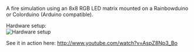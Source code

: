 A fire simulation using an 8x8 RGB LED matrix mounted on a Rainbowduino or Colorduino (Arduino compatible).  
  
Hardware setup:  
![Hardware setup](http://giladlabs.files.wordpress.com/2013/02/hardware-setup1.jpg)  
  
See it in action here: http://www.youtube.com/watch?v=AspZ8Np3_Bo